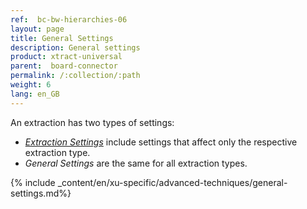```yaml
---
ref:  bc-bw-hierarchies-06
layout: page
title: General Settings
description: General settings
product: xtract-universal
parent:  board-connector
permalink: /:collection/:path
weight: 6
lang: en_GB
---
```


An extraction has two types of settings: 
- [*Extraction Settings*](./hierarchies-extraction-settings) include settings that affect only the respective extraction type.
- *General Settings* are the same for all extraction types.


{% include _content/en/xu-specific/advanced-techniques/general-settings.md%}